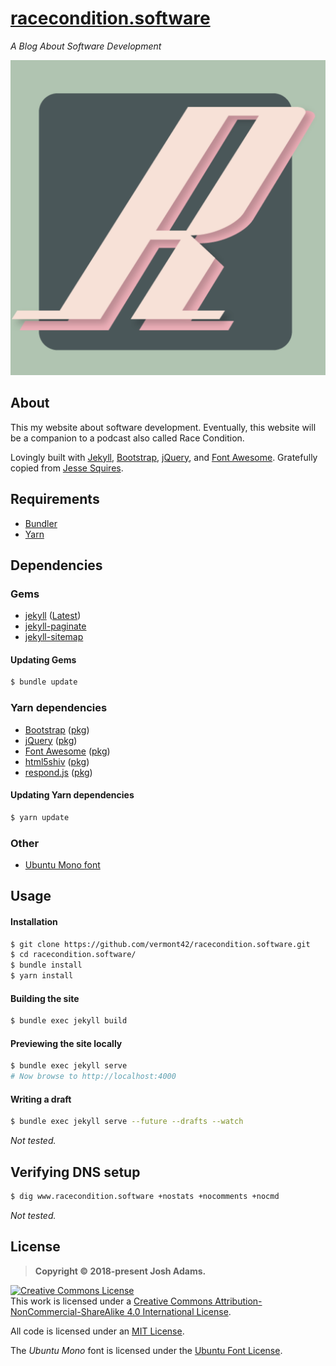 # [racecondition.software](https://racecondition.software)

*A Blog About Software Development*

![Logo](img/logo.png)

## About

This my website about software development. Eventually, this website will be a companion to a podcast also called Race Condition.

Lovingly built with [Jekyll](https://jekyllrb.com), [Bootstrap](https://getbootstrap.com), [jQuery](https://jquery.com), and [Font Awesome](https://fortawesome.github.io/Font-Awesome/). Gratefully copied from [Jesse Squires](https://github.com/jessesquires/jessesquires.com).

## Requirements

- [Bundler](https://bundler.io)
- [Yarn](https://yarnpkg.com/en/)

## Dependencies

### Gems

- [jekyll](https://jekyllrb.com) ([Latest](https://github.com/jekyll/jekyll/releases/latest))
- [jekyll-paginate](https://github.com/jekyll/jekyll-paginate)
- [jekyll-sitemap](https://github.com/jekyll/jekyll-sitemap)

#### Updating Gems

```bash
$ bundle update
```

### Yarn dependencies

- [Bootstrap](https://getbootstrap.com) ([pkg](https://yarnpkg.com/en/package/bootstrap))
- [jQuery](https://jquery.com) ([pkg](https://yarnpkg.com/en/package/jquery))
- [Font Awesome](https://fortawesome.github.io/Font-Awesome/) ([pkg](https://yarnpkg.com/en/package/font-awesome))
- [html5shiv](https://github.com/aFarkas/html5shiv) ([pkg](https://yarnpkg.com/en/package/html5shiv))
- [respond.js](https://github.com/scottjehl/Respond) ([pkg](https://yarnpkg.com/en/package/respond.js))

#### Updating Yarn dependencies

```bash
$ yarn update
```

### Other

- [Ubuntu Mono font](https://www.google.com/fonts/specimen/Ubuntu+Mono)

## Usage

#### Installation

```bash
$ git clone https://github.com/vermont42/racecondition.software.git
$ cd racecondition.software/
$ bundle install
$ yarn install
```

#### Building the site

```bash
$ bundle exec jekyll build
```

#### Previewing the site locally

```bash
$ bundle exec jekyll serve
# Now browse to http://localhost:4000
```

#### Writing a draft

```bash
$ bundle exec jekyll serve --future --drafts --watch
```

_Not tested._

## Verifying DNS setup

```bash
$ dig www.racecondition.software +nostats +nocomments +nocmd
```

_Not tested._

## License

> **Copyright &copy; 2018-present Josh Adams.**

<a rel="license" href="https://creativecommons.org/licenses/by-nc-sa/4.0/"><img alt="Creative Commons License" style="border-width:0" src="https://i.creativecommons.org/l/by-nc-sa/4.0/88x31.png" /></a><br />This work is licensed under a <a rel="license" href="https://creativecommons.org/licenses/by-nc-sa/4.0/">Creative Commons Attribution-NonCommercial-ShareAlike 4.0 International License</a>.

All code is licensed under an [MIT License](https://opensource.org/licenses/MIT).

The *Ubuntu Mono* font is licensed under the [Ubuntu Font License](http://font.ubuntu.com/ufl/).
